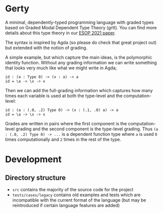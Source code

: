 # Gerty

A minimal, dependently-typed programming language with graded types
based on Graded Modal Dependent Type Theory (grtt). You can find more
details about this type theory in our
[ESOP 2021 paper](https://arxiv.org/pdf/2010.13163.pdf).

The syntax is inspired by Agda (so please do check that great project
out) but extended with the notion of grading.

A simple example, but which capture the main ideas, is the polymorphic
identity function.  Without any grading information we can write
something that looks very much like what we might write in Agda;

	id : (a : Type 0) -> (x : a) -> a
	id = \a -> \x -> x

Then we can add the full-grading information which captures how many
times each variable is used at both the type-level and the
computation-level:

    id : (a : (.0, .2) Type 0) -> (x : (.1, .0) a) -> a
	id = \a -> \x -> x

Grades are written in pairs where the first component is the
computation-level grading and the second component is the type-level
grading. Thus `(a : (.0, .2) Type 0) -> ...` is a dependent function
type where `a` is used `0` times computationally and `2` times in the
rest of the type.

# Development

## Directory structure

- `src` contains the majority of the source code for the project
- `tests/cases/legacy` contains old examples and tests which
  are incompatible with the current format of the language
  (but may be reintroduced if certain language features are
  added)
